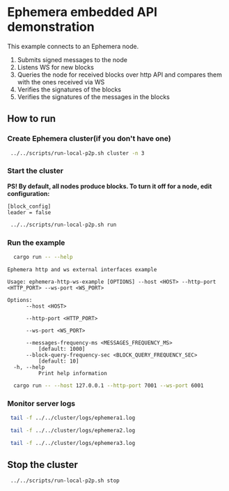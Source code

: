 # Ephemera embedded API demonstration

This example connects to an Ephemera node.

1) Submits signed messages to the node
2) Listens WS for new blocks
3) Queries the node for received blocks over http API and compares them with the ones received via WS
4) Verifies the signatures of the blocks
5) Verifies the signatures of the messages in the blocks

## How to run

### Create Ephemera cluster(if you don't have one)

```bash
 ../../scripts/run-local-p2p.sh cluster -n 3
```

### Start the cluster 

**PS! By default, all nodes produce blocks. To turn it off for a node, edit configuration:**
```text
[block_config]
leader = false
```

```bash
 ../../scripts/run-local-p2p.sh run
```

### Run the example

```bash
  cargo run -- --help
```

```text
Ephemera http and ws external interfaces example

Usage: ephemera-http-ws-example [OPTIONS] --host <HOST> --http-port <HTTP_PORT> --ws-port <WS_PORT>

Options:
      --host <HOST>
          
      --http-port <HTTP_PORT>
          
      --ws-port <WS_PORT>
          
      --messages-frequency-ms <MESSAGES_FREQUENCY_MS>
          [default: 1000]
      --block-query-frequency-sec <BLOCK_QUERY_FREQUENCY_SEC>
          [default: 10]
  -h, --help
          Print help information
```

```bash
  cargo run -- --host 127.0.0.1 --http-port 7001 --ws-port 6001
```

### Monitor server logs

```bash
 tail -f ../../cluster/logs/ephemera1.log
```

```bash
 tail -f ../../cluster/logs/ephemera2.log
```

```bash
 tail -f ../../cluster/logs/ephemera3.log
```

## Stop the cluster

```bash
 ../../scripts/run-local-p2p.sh stop
```